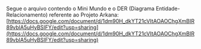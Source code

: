 Segue o arquivo contendo o Mini Mundo e o DER (Diagrama Entidade-Relacionamento) referente ao Projeto Arkana:
[https://docs.google.com/document/d/1dm90H_dkYT21cVItAOAOChgXmBIR89vblA5uHyBSIFY/edit?usp=sharing](https://docs.google.com/document/d/1dm90H_dkYT21cVItAOAOChgXmBIR89vblA5uHyBSIFY/edit?usp=sharing)
